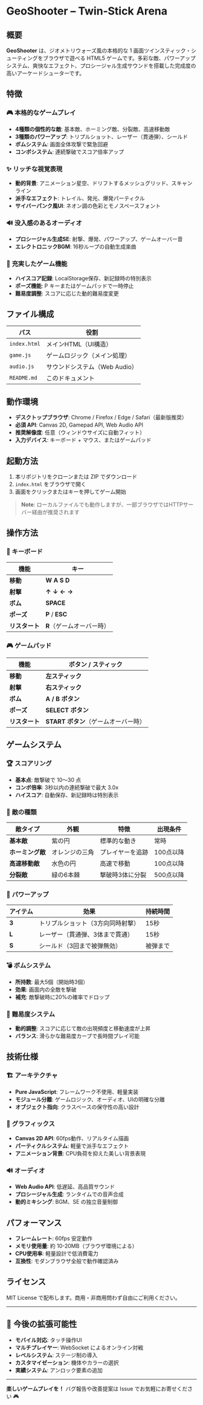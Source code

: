 # GeoShooter – Twin‑Stick Arena

## 概要

**GeoShooter** は、ジオメトリウォーズ風の本格的な 1 画面ツインスティック・シューティングをブラウザで遊べる HTML5 ゲームです。多彩な敵、パワーアップシステム、爽快なエフェクト、プロシージャル生成サウンドを搭載した完成度の高いアーケードシューターです。

## 特徴

### 🎮 **本格的なゲームプレイ**
- **4種類の個性的な敵**: 基本敵、ホーミング敵、分裂敵、高速移動敵
- **3種類のパワーアップ**: トリプルショット、レーザー（貫通弾）、シールド
- **ボムシステム**: 画面全体攻撃で緊急回避
- **コンボシステム**: 連続撃破でスコア倍率アップ

### ✨ **リッチな視覚表現**
- **動的背景**: アニメーション星空、ドリフトするメッシュグリッド、スキャンライン
- **派手なエフェクト**: トレイル、発光、爆発パーティクル
- **サイバーパンク風UI**: ネオン調の色彩とモノスペースフォント

### 🔊 **没入感のあるオーディオ**
- **プロシージャル生成SE**: 射撃、爆発、パワーアップ、ゲームオーバー音
- **エレクトロニックBGM**: 16秒ループの自動生成楽曲

### 💾 **充実したゲーム機能**
- **ハイスコア記録**: LocalStorage保存、新記録時の特別表示
- **ポーズ機能**: P キーまたはゲームパッドで一時停止
- **難易度調整**: スコアに応じた動的難易度変更

## ファイル構成

| パス          | 役割                    |
| ----------- | --------------------- |
| `index.html` | メインHTML（UI構造）        |
| `game.js`   | ゲームロジック（メイン処理）      |
| `audio.js`  | サウンドシステム（Web Audio） |
| `README.md` | このドキュメント            |

## 動作環境

* **デスクトップブラウザ**: Chrome / Firefox / Edge / Safari（最新版推奨）
* **必須 API**: Canvas 2D, Gamepad API, Web Audio API
* **推奨解像度**: 任意（ウィンドウサイズに自動フィット）
* **入力デバイス**: キーボード + マウス、またはゲームパッド

## 起動方法

1. 本リポジトリをクローンまたは ZIP でダウンロード
2. `index.html` をブラウザで開く
3. 画面をクリックまたはキーを押してゲーム開始

> **Note**: ローカルファイルでも動作しますが、一部ブラウザではHTTPサーバー経由が推奨されます

## 操作方法

### 🎹 キーボード

| 機能      | キー                  |
| ------- | ------------------- |
| **移動**  | **W A S D**         |
| **射撃**  | **↑ ↓ ← →**         |
| **ボム**  | **SPACE**           |
| **ポーズ** | **P** / **ESC**     |
| **リスタート** | **R**（ゲームオーバー時）   |

### 🎮 ゲームパッド

| 機能      | ボタン / スティック            |
| ------- | ---------------------- |
| **移動**  | **左スティック**             |
| **射撃**  | **右スティック**             |
| **ボム**  | **A / B ボタン**          |
| **ポーズ** | **SELECT ボタン**        |
| **リスタート** | **START ボタン**（ゲームオーバー時） |

## ゲームシステム

### 🏆 **スコアリング**
- **基本点**: 敵撃破で 10〜30 点
- **コンボ倍率**: 3秒以内の連続撃破で最大 3.0x
- **ハイスコア**: 自動保存、新記録時は特別表示

### 👾 **敵の種類**
| 敵タイプ | 外観 | 特徴 | 出現条件 |
|---------|------|------|----------|
| **基本敵** | 紫の円 | 標準的な動き | 常時 |
| **ホーミング敵** | オレンジの三角 | プレイヤーを追跡 | 100点以降 |
| **高速移動敵** | 水色の円 | 高速で移動 | 100点以降 |
| **分裂敵** | 緑の6本棘 | 撃破時3体に分裂 | 500点以降 |

### 🎁 **パワーアップ**
| アイテム | 効果 | 持続時間 |
|----------|------|----------|
| **3** | トリプルショット（3方向同時射撃） | 15秒 |
| **L** | レーザー（貫通弾、3体まで貫通） | 15秒 |
| **S** | シールド（3回まで被弾無効） | 被弾まで |

### 💣 **ボムシステム**
- **所持数**: 最大5個（開始時3個）
- **効果**: 画面内の全敵を撃破
- **補充**: 敵撃破時に20%の確率でドロップ

### 🎯 **難易度システム**
- **動的調整**: スコアに応じて敵の出現頻度と移動速度が上昇
- **バランス**: 滑らかな難易度カーブで長時間プレイ可能

## 技術仕様

### 🏗️ **アーキテクチャ**
- **Pure JavaScript**: フレームワーク不使用、軽量実装
- **モジュール分離**: ゲームロジック、オーディオ、UIの明確な分離
- **オブジェクト指向**: クラスベースの保守性の高い設計

### 🎨 **グラフィックス**
- **Canvas 2D API**: 60fps動作、リアルタイム描画
- **パーティクルシステム**: 軽量で派手なエフェクト
- **アニメーション背景**: CPU負荷を抑えた美しい背景表現

### 🔊 **オーディオ**
- **Web Audio API**: 低遅延、高品質サウンド
- **プロシージャル生成**: ランタイムでの音声合成
- **動的ミキシング**: BGM、SE の独立音量制御

## パフォーマンス

- **フレームレート**: 60fps 安定動作
- **メモリ使用量**: 約 10-20MB（ブラウザ環境による）
- **CPU使用率**: 軽量設計で低消費電力
- **互換性**: モダンブラウザ全般で動作確認済み

## ライセンス

MIT License で配布します。商用・非商用問わず自由にご利用ください。

---

## 🚀 今後の拡張可能性

- **モバイル対応**: タッチ操作UI
- **マルチプレイヤー**: WebSocket によるオンライン対戦
- **レベルシステム**: ステージ制の導入
- **カスタマイゼーション**: 機体やカラーの選択
- **実績システム**: アンロック要素の追加

---

**楽しいゲームプレイを！** バグ報告や改善提案は Issue でお気軽にお寄せください 🎮